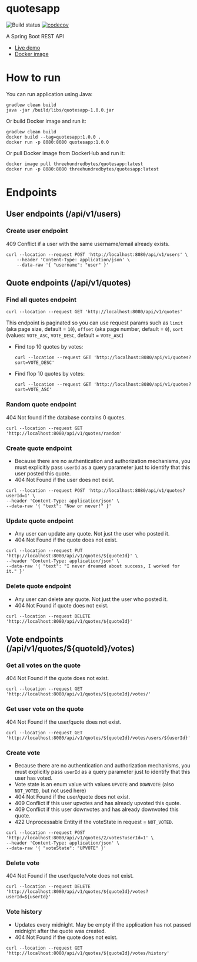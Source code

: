 # quotesapp

![Build status](https://github.com/threehundredbytes/quotesapp/actions/workflows/default.yml/badge.svg?branch=master)
[![codecov](https://codecov.io/gh/threehundredbytes/quotesapp/branch/master/graph/badge.svg)](https://codecov.io/gh/threehundredbytes/quotesapp)

A Spring Boot REST API

- [Live demo](https://quotesapp-production.up.railway.app/)
- [Docker image](https://hub.docker.com/r/threehundredbytes/quotesapp)

# How to run

You can run application using Java:

    gradlew clean build
    java -jar /build/libs/quotesapp-1.0.0.jar

Or build Docker image and run it:

    gradlew clean build
    docker build --tag=quotesapp:1.0.0 .
    docker run -p 8080:8080 quotesapp:1.0.0

Or pull Docker image from DockerHub and run it:

    docker image pull threehundredbytes/quotesapp:latest
    docker run -p 8080:8080 threehundredbytes/quotesapp:latest

# Endpoints

## User endpoints (/api/v1/users)

### Create user endpoint

409 Conflict if a user with the same username/email already exists.

```
curl --location --request POST 'http://localhost:8080/api/v1/users' \
    --header 'Content-Type: application/json' \
    --data-raw '{ "username": "user" }'
```

## Quote endpoints (/api/v1/quotes)

### Find all quotes endpoint

```
curl --location --request GET 'http://localhost:8080/api/v1/quotes'
```

This endpoint is paginated so you can use request params such as 
`limit` (aka page size, default = `10`),
`offset` (aka page number, default = `0`),
`sort` (values: `VOTE_ASC`, `VOTE_DESC`, default = `VOTE_ASC`)

- Find top 10 quotes by votes:
  ```
  curl --location --request GET 'http://localhost:8080/api/v1/quotes?sort=VOTE_DESC'
  ```

- Find flop 10 quotes by votes:
  ```
  curl --location --request GET 'http://localhost:8080/api/v1/quotes?sort=VOTE_ASC'
  ```

### Random quote endpoint

404 Not found if the database contains 0 quotes.

```
curl --location --request GET 'http://localhost:8080/api/v1/quotes/random'
```

### Create quote endpoint

- Because there are no authentication and authorization mechanisms, you must explicitly pass
`userId` as a query parameter just to identify that this user posted this quote.
- 404 Not Found if the user does not exist.

```
curl --location --request POST 'http://localhost:8080/api/v1/quotes?userId=1' \
--header 'Content-Type: application/json' \
--data-raw '{ "text": "Now or never!" }'
```

### Update quote endpoint

- Any user can update any quote. Not just the user who posted it.
- 404 Not Found if the quote does not exist.

```
curl --location --request PUT 'http://localhost:8080/api/v1/quotes/${quoteId}' \
--header 'Content-Type: application/json' \
--data-raw '{ "text": "I never dreamed about success, I worked for it." }'
```

### Delete quote endpoint

- Any user can delete any quote. Not just the user who posted it.
- 404 Not Found if quote does not exist.

```
curl --location --request DELETE 'http://localhost:8080/api/v1/quotes/${quoteId}'
```

## Vote endpoints (/api/v1/quotes/${quoteId}/votes)

### Get all votes on the quote

404 Not Found if the quote does not exist.

```
curl --location --request GET 'http://localhost:8080/api/v1/quotes/${quoteId}/votes/'
```

### Get user vote on the quote

404 Not Found if the user/quote does not exist.

```
curl --location --request GET 'http://localhost:8080/api/v1/quotes/${quoteId}/votes/users/${userId}'
```

### Create vote

- Because there are no authentication and authorization mechanisms, you must 
  explicitly pass `userId` as a query parameter just to identify that this
  user has voted.
- Vote state is an enum value with values `UPVOTE` and `DOWNVOTE` 
  (also `NOT_VOTED`, but not used here)
- 404 Not Found if the user/quote does not exist.
- 409 Conflict if this user upvotes and has already upvoted this quote.
- 409 Conflict if this user downvotes and has already downvoted this quote.
- 422 Unprocessable Entity if the voteState in request = `NOT_VOTED`.

```
curl --location --request POST 'http://localhost:8080/api/v1/quotes/2/votes?userId=1' \
--header 'Content-Type: application/json' \
--data-raw '{ "voteState": "UPVOTE" }'
```

### Delete vote

404 Not Found if the user/quote/vote does not exist.

```
curl --location --request DELETE 'http://localhost:8080/api/v1/quotes/${quoteId}/votes?userId=${userId}'
```

### Vote history

- Updates every midnight. May be empty if the application 
has not passed midnight after the quote was created.
- 404 Not Found if the quote does not exist.

```
curl --location --request GET 'http://localhost:8080/api/v1/quotes/${quoteId}/votes/history'
```